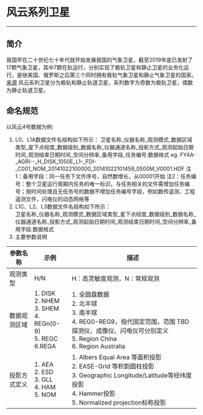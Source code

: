 # 风云系列卫星

---

## 简介
我国早在二十世纪七十年代就开始发展我国的气象卫星，截至2019年底已发射了17颗气象卫星，其中7颗在轨运行，分别实现了极轨卫星和静止卫星的业务化运行，是继美国、俄罗斯之后第三个同时拥有极轨气象卫星和静止气象卫星的国家。[来源](http://www.nsmc.org.cn/nsmc/cn/satellite/index.html)
风云系列卫星分为极轨和静止轨道卫星，系列数字为奇数为极轨卫星，偶数为静止轨道卫星。

## 命名规范
以风云4号数据为例:
1. L0、L1A数据文件名结构如下所示：
卫星名称_仪器名称_观测模式_数据区域类型_星下点经度_数据级别_数据名称_仪器通道名称_投影方式_观测起始日期时间_观测结束日期时间_空间分辨率_备用字段_任务编号.数据格式
eg. FY4A-_AGRI--_H_DISK_1050E_L1-_FDI-_C001_NOM_20141022100000_20141022101459_0500M_V0001.HDF
注1：备用字段：同一任务下文件序号，自然数增长，从00001开始
注2：任务编号：整个卫星运行周期内任务的唯一标识。与任务相关的文件需增加任务编号；按时间处理且无任务号的数据不增加任务编号字段，例如数传遥测、工程遥测文件，闪电仪的动态网格等
2. L1C、L2、L3数据文件名结构如下所示：  
卫星名称_仪器名称_观测模式_数据区域类型_星下点经度_数据级别_数据名称_仪器通道名称_投影方式_观测起始日期时间_观测结束日期时间_空间分辨率_备用字段.数据格式
3. 主要参数说明  

|参数名称|示例|描述|
|---|---|---|
|观测类型|H/N|H：高灵敏度观测，N：常规观测|
|数据观测区域|1. DISK <br>2. NHEM <br>3. SHEM <br>4. REGn(0-9) <br>5. REGC <br>6.REGA|1. 全圆盘数据 <br>2. 北半球<br>3. 南半球<br>4. REG0-REG9，指代固定范围，范围 TBD探测仪、成像仪、闪电仪可分别定义<br>5. Region China<br>6. Region Australia|
|投影方式定义|1. AEA <br>2. ESD <br>3. GLL <br>4. HAM <br>5. NOM|1. Albers Equal Area 等面积投影 <br>2. EASE-Grid 等积割圆柱投影 <br>3. Geographic Longitude/Latitude等经纬度投影 <br>4. Hammer投影 <br>5. Normalized projection标称投影|


